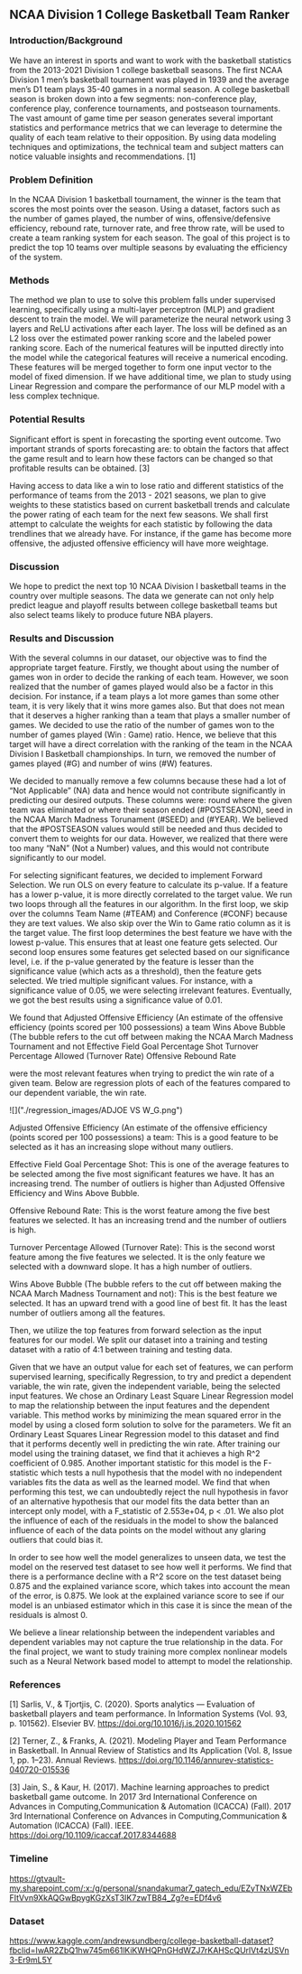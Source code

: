## NCAA Division 1 College Basketball Team Ranker

### Introduction/Background

We have an interest in sports and want to work with the basketball statistics from the 2013-2021 Division 1 college basketball seasons. The first NCAA Division 1 men’s basketball tournament was played in 1939 and the average men’s D1 team plays 35-40 games in a normal season. A college basketball season is broken down into a few segments: non-conference play, conference play, conference tournaments, and postseason tournaments. The vast amount of game time per season generates several important statistics and performance metrics that we can leverage to determine the quality of each team relative to their opposition. By using data modeling techniques and optimizations, the technical team and subject matters can notice valuable insights and recommendations. [1]

### Problem Definition

In the NCAA Division 1 basketball tournament, the winner is the team that scores the most points over the season. Using a dataset, factors such as the number of games played, the number of wins, offensive/defensive efficiency, rebound rate, turnover rate, and free throw rate, will be used to create a team ranking system for each season. The goal of this project is to predict the top 10 teams over multiple seasons by evaluating the efficiency of the system.

### Methods

The method we plan to use to solve this problem falls under supervised learning, specifically using a multi-layer perceptron (MLP) and gradient descent to train the model. We will parameterize the neural network using 3 layers and ReLU activations after each layer. The loss will be defined as an L2 loss over the estimated power ranking score and the labeled power ranking score. Each of the numerical features will be inputted directly into the model while the categorical features will receive a numerical encoding. These features will be merged together to form one input vector to the model of fixed dimension. If we have additional time, we plan to study using Linear Regression and compare the performance of our MLP model with a less complex technique.

### Potential Results 

Significant effort is spent in forecasting the sporting event outcome. Two important strands of sports forecasting are: to obtain the factors that affect the game result and to learn how these factors can be changed so that profitable results can be obtained. [3]

Having access to data like a win to lose ratio and different statistics of the performance of teams from the 2013 - 2021 seasons, we plan to give weights to these statistics based on current basketball trends and calculate the power rating of each team for the next few seasons. We shall first attempt to calculate the weights for each statistic by following the data trendlines that we already have. For instance, if the game has become more offensive, the adjusted offensive efficiency will have more weightage.

### Discussion

We hope to predict the next top 10 NCAA Division I basketball teams in the country over multiple seasons. The data we generate can not only help predict league and playoff results between college basketball teams but also select teams likely to produce future NBA players.

### Results and Discussion

With the several columns in our dataset, our objective was to find the appropriate target feature. Firstly, we thought about using the number of games won in order to decide the ranking of each team. However, we soon realized that the number of games played would also be a factor in this decision. For instance, if a team plays a lot more games than some other team, it is very likely that it wins more games also. But that does not mean that it deserves a higher ranking than a team that plays a smaller number of games. We decided to use the ratio of the number of games won to the number of games played (Win : Game) ratio. Hence, we believe that this target will have a direct correlation with the ranking of the team in the NCAA Division I Basketball championships. In turn, we removed the number of games played (#G) and number of wins (#W) features.

We decided to manually remove a few columns because these had a lot of “Not Applicable” (NA) data and hence would not contribute significantly in predicting our desired outputs. These columns were: round where the given team was eliminated or where their season ended (#POSTSEASON), seed in the NCAA March Madness Torunament (#SEED) and (#YEAR). We believed that the #POSTSEASON values would still be needed and thus decided to convert them to weights for our data. However, we realized that there were too many “NaN” (Not a Number) values, and this would not contribute significantly to our model.

For selecting significant features, we decided to implement Forward Selection. We run OLS on every feature to calculate its p-value. If a feature has a lower p-value, it is more directly correlated to the target value. We run two loops through all the features in our algorithm. In the first loop, we skip over the columns Team Name (#TEAM) and Conference (#CONF) because they are text values. We also skip over the Win to Game ratio column as it is the target value. The first loop determines the best feature we have with the lowest p-value. This ensures that at least one feature gets selected. Our second loop ensures some features get selected based on our significance level, i.e. if the p-value generated by the feature is lesser than the significance value (which acts as a threshold), then the feature gets selected. We tried multiple significant values. For instance, with a significance value of 0.05, we were selecting irrelevant features. Eventually, we got the best results using a significance value of 0.01.

We found that 
Adjusted Offensive Efficiency (An estimate of the offensive efficiency (points scored per 100 possessions) a team
Wins Above Bubble (The bubble refers to the cut off between making the NCAA March Madness Tournament and not
Effective Field Goal Percentage Shot
Turnover Percentage Allowed (Turnover Rate)
Offensive Rebound Rate

were the most relevant features when trying to predict the win rate of a given team. Below are regression plots of each of the features compared to our dependent variable, the win rate.

![]("./regression_images/ADJOE VS W_G.png")

Adjusted Offensive Efficiency (An estimate of the offensive efficiency (points scored per 100 possessions) a team: This is a good feature to be selected as it has an increasing slope without many outliers.


Effective Field Goal Percentage Shot: This is one of the average features to be selected among the five most significant features we have. It has an increasing trend. The number of outliers is higher than Adjusted Offensive Efficiency and Wins Above Bubble.


Offensive Rebound Rate: This is the worst feature among the five best features we selected. It has an increasing trend and the number of outliers is high.


Turnover Percentage Allowed (Turnover Rate): This is the second worst feature among the five features we selected. It is the only feature we selected with a downward slope. It has a high number of outliers.


Wins Above Bubble (The bubble refers to the cut off between making the NCAA March Madness Tournament and not): This is the best feature we selected. It has an upward trend with a good line of best fit. It has the least number of outliers among all the features.

Then, we utilize the top features from forward selection as the input features for our model. We split our dataset into a training and testing dataset with a ratio of 4:1 between training and testing data. 

Given that we have an output value for each set of features, we can perform supervised learning, specifically Regression, to try and predict a dependent variable, the win rate, given the independent variable, being the selected input features. We chose an Ordinary Least Square Linear Regression model to map the relationship between the input features and the dependent variable. This method works by minimizing the mean squared error in the model by using a closed form solution to solve for the parameters. We fit an Ordinary Least Squares Linear Regression model to this dataset and find that it performs decently well in predicting the win rate. After training our model using the training dataset, we find that it achieves a high R^2 coefficient of 0.985. Another important statistic for this model is the F-statistic which tests a null hypothesis that the model with no independent variables fits the data as well as the learned model. We find that when performing this test, we can undoubtedly reject the null hypothesis in favor of an alternative hypothesis that our model fits the data better than an intercept only model, with a F_statistic of 2.553e+04, p < .01. We also plot the influence of each of the residuals in the model to show the balanced influence of each of the data points on the model without any glaring outliers that could bias it.


In order to see how well the model generalizes to unseen data, we test the model on the reserved test dataset to see how well it performs. We find that there is a performance decline with a R^2 score on the test dataset being 0.875 and the explained variance score, which takes into account the mean of the error, is 0.875. We look at the explained variance score to see if our model is an unbiased estimator which in this case it is since the mean of the residuals is almost 0.

We believe a linear relationship between the independent variables and dependent variables may not capture the true relationship in the data. For the final project, we want to study training more complex nonlinear models such as a Neural Network based model to attempt to model the relationship.

### References

[1] Sarlis, V., & Tjortjis, C. (2020). Sports analytics — Evaluation of basketball players and team performance. In Information Systems (Vol. 93, p. 101562). Elsevier BV. https://doi.org/10.1016/j.is.2020.101562

[2] Terner, Z., & Franks, A. (2021). Modeling Player and Team Performance in Basketball. In Annual Review of Statistics and Its Application (Vol. 8, Issue 1, pp. 1–23). Annual Reviews. https://doi.org/10.1146/annurev-statistics-040720-015536

[3] Jain, S., & Kaur, H. (2017). Machine learning approaches to predict basketball game outcome. In 2017 3rd International Conference on Advances in Computing,Communication & Automation (ICACCA) (Fall). 2017 3rd International Conference on Advances in Computing,Communication & Automation (ICACCA) (Fall). IEEE. https://doi.org/10.1109/icaccaf.2017.8344688

### Timeline

https://gtvault-my.sharepoint.com/:x:/g/personal/snandakumar7_gatech_edu/EZyTNxWZEbFItVvn9XkAQGwBpygKGzXsT3IK7zwTB84_Zg?e=EDf4v6


### Dataset

https://www.kaggle.com/andrewsundberg/college-basketball-dataset?fbclid=IwAR2ZbQ1hw745m661lKiKWHQPnGHdWZJ7rKAHScQUrlVt4zUSVn3-Er9mL5Y
